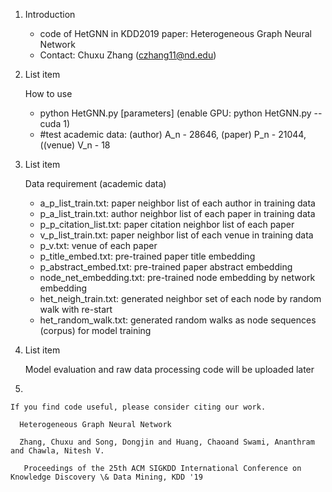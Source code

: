 1.  Introduction 

    - code of HetGNN in KDD2019 paper: Heterogeneous Graph Neural Network 
    - Contact: Chuxu Zhang (czhang11@nd.edu)

 2. List item
 
    How to use
    - python HetGNN.py [parameters] (enable GPU: python HetGNN.py --cuda 1)
    - #test academic data: (author) A_n - 28646, (paper) P_n - 21044, ((venue) V_n - 18

 

 3. List item

    Data requirement (academic data)
    
    - a_p_list_train.txt: paper neighbor list of each author in training data 
    - p_a_list_train.txt: author neighbor list of each paper in training data
    - p_p_citation_list.txt: paper citation neighbor list of each paper 
    - v_p_list_train.txt: paper neighbor list of each venue in training data
    - p_v.txt: venue of each paper
    - p_title_embed.txt: pre-trained paper title embedding    
    - p_abstract_embed.txt: pre-trained paper abstract embedding   
    - node_net_embedding.txt: pre-trained node embedding by network embedding    
    - het_neigh_train.txt: generated neighbor set of each node by random walk with re-start 
    - het_random_walk.txt: generated random walks as node sequences (corpus) for model training



 1. List item

     Model evaluation and raw data processing code will be uploaded later

 2. 

    If you find code useful, please consider citing our work.
        
      Heterogeneous Graph Neural Network 
        
      Zhang, Chuxu and Song, Dongjin and Huang, Chaoand Swami, Ananthram and Chawla, Nitesh V.
        
       Proceedings of the 25th ACM SIGKDD International Conference on Knowledge Discovery \& Data Mining, KDD '19
